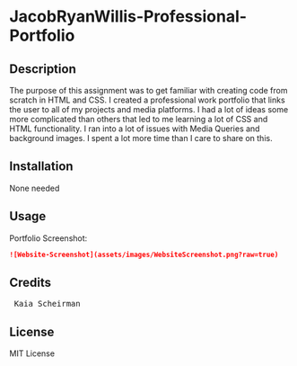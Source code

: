 # JacobRyanWillis-Professional-Portfolio

## Description

The purpose of this assignment was to get familiar with creating code from scratch in HTML and CSS. I created a professional work portfolio that links the user to all of my projects and media platforms. I had a lot of ideas some more complicated than others that led to me learning a lot of CSS and HTML functionality. I ran into a lot of issues with Media Queries and background images. I spent a lot more time than I care to share on this. 

## Installation

None needed

## Usage

Portfolio Screenshot:
```md
![Website-Screenshot](assets/images/WebsiteScreenshot.png?raw=true)
```
## Credits

<pre> Kaia Scheirman </pre>

## License

MIT License